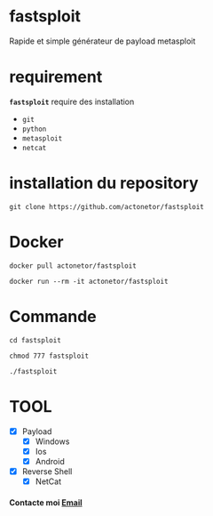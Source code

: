 # fastsploit
Rapide et simple générateur de payload metasploit

# requirement
**`fastsploit`** require des installation

- `git`
- `python`
- `metasploit`
- `netcat`
#  installation du repository
```
git clone https://github.com/actonetor/fastsploit
```

#  Docker
```
docker pull actonetor/fastsploit
```
```
docker run --rm -it actonetor/fastsploit
```
#  Commande
```
cd fastsploit
```
```
chmod 777 fastsploit
```
```
./fastsploit
```
#  TOOL

- [x] Payload
   - [x] Windows
   - [x] Ios
   - [x] Android
- [x] Reverse Shell
   - [x] NetCat

#### Contacte moi <a href="mailto:elias.bounouara@icloud.com">Email</a>
